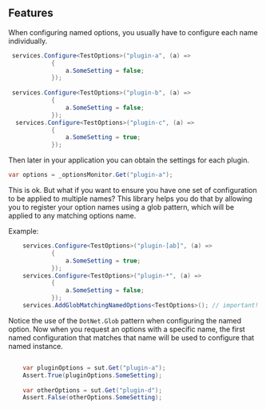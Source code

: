 ## Features

When configuring named options, you usually have to configure each name individually.

```csharp
 services.Configure<TestOptions>("plugin-a", (a) =>
            {
                a.SomeSetting = false;
            });
            
 services.Configure<TestOptions>("plugin-b", (a) =>
            {
                a.SomeSetting = false;
            });
  services.Configure<TestOptions>("plugin-c", (a) =>
            {
                a.SomeSetting = true;
            });
```

Then later in your application you can obtain the settings for each plugin.

```csharp
var options = _optionsMonitor.Get("plugin-a");
```

This is ok. But what if you want to ensure you have one set of configuration to be applied to multiple names?
This library helps you do that by allowing you to register your option names using a glob pattern, which will be applied to any matching options name.

Example:

```csharp
    services.Configure<TestOptions>("plugin-[ab]", (a) =>
            {
                a.SomeSetting = true;
            });            
    services.Configure<TestOptions>("plugin-*", (a) =>
            {
                a.SomeSetting = false;
            });
    services.AddGlobMatchingNamedOptions<TestOptions>(); // important!  
```

Notice the use of the `DotNet.Glob` pattern when configuring the named option.
Now when you request an options with a specific name, the first named configuration that matches that name will be used to configure that named instance.

```csharp

    var pluginOptions = sut.Get("plugin-a");
    Assert.True(pluginOptions.SomeSetting);
    
    var otherOptions = sut.Get("plugin-d");
    Assert.False(otherOptions.SomeSetting);   

```